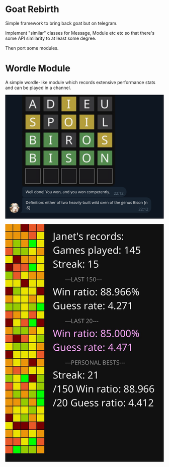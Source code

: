# Goat Rebirth

Simple framework to bring back goat but on telegram.

Implement "similar" classes for Message, Module etc etc so that there's some API similarity to at least some degree.

Then port some modules.

# Wordle Module

A simple wordle-like module which records extensive performance stats and can be played in a channel.

![game](./resources/game.png)

![stats](./resources/wordle-stats.jpg)
